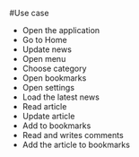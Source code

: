 #Use case
* Open the application
* Go to Home
* Update news
* Open menu
* Choose category
* Open bookmarks
* Open settings
* Load the latest news
* Read article
* Update article
* Add to bookmarks
* Read and writes comments
* Add the article to bookmarks
